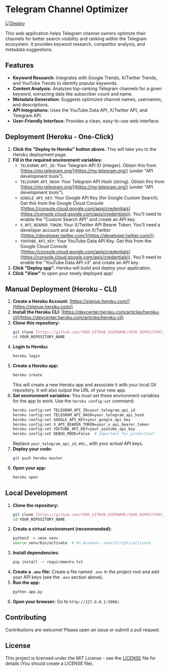 # Telegram Channel Optimizer

[![Deploy](https://www.herokucdn.com/deploy/button.svg)](https://heroku.com/deploy?template=https://github.com/YOUR_GITHUB_USERNAME/YOUR_REPOSITORY_NAME)

This web application helps Telegram channel owners optimize their channels for better search visibility and ranking within the Telegram ecosystem.  It provides keyword research, competitor analysis, and metadata suggestions.

## Features

*   **Keyword Research:** Integrates with Google Trends, X/Twitter Trends, and YouTube Trends to identify popular keywords.
*   **Content Analysis:** Analyzes top-ranking Telegram channels for a given keyword, extracting data like subscriber count and name.
*   **Metadata Generation:** Suggests optimized channel names, usernames, and descriptions.
*   **API Integrations:** Uses the YouTube Data API, X/Twitter API, and Telegram API.
*   **User-Friendly Interface:**  Provides a clean, easy-to-use web interface.

## Deployment (Heroku - One-Click)

1.  **Click the "Deploy to Heroku" button above.** This will take you to the Heroku deployment page.
2.  **Fill in the required environment variables:**
    *   `TELEGRAM_API_ID`: Your Telegram API ID (integer).  Obtain this from [https://my.telegram.org/](https://my.telegram.org/) (under "API development tools").
    *   `TELEGRAM_API_HASH`: Your Telegram API Hash (string). Obtain this from [https://my.telegram.org/](https://my.telegram.org/) (under "API development tools").
    *   `GOOGLE_API_KEY`:  Your Google API Key (for Google Custom Search).  Get this from the Google Cloud Console ([https://console.cloud.google.com/apis/credentials](https://console.cloud.google.com/apis/credentials)).  You'll need to enable the "Custom Search API" and create an API key.
    *   `X_API_BEARER_TOKEN`: Your X/Twitter API Bearer Token.  You'll need a developer account and an app on X/Twitter ([https://developer.twitter.com/](https://developer.twitter.com/)).
    *   `YOUTUBE_API_KEY`: Your YouTube Data API Key.  Get this from the Google Cloud Console ([https://console.cloud.google.com/apis/credentials](https://console.cloud.google.com/apis/credentials)). You'll need to enable the "YouTube Data API v3" and create an API key.
3.  **Click "Deploy app".**  Heroku will build and deploy your application.
4.  **Click "View"** to open your newly deployed app!

## Manual Deployment (Heroku - CLI)

1.  **Create a Heroku Account:**  [https://signup.heroku.com/](https://signup.heroku.com/)
2.  **Install the Heroku CLI:**  [https://devcenter.heroku.com/articles/heroku-cli](https://devcenter.heroku.com/articles/heroku-cli)
3.  **Clone this repository:**
    ```bash
    git clone [https://github.com/YOUR_GITHUB_USERNAME/YOUR_REPOSITORY_NAME.git](https://www.google.com/search?q=https://github.com/YOUR_GITHUB_USERNAME/YOUR_REPOSITORY_NAME.git)
    cd YOUR_REPOSITORY_NAME
    ```
4.  **Login to Heroku:**
    ```bash
    heroku login
    ```
5.  **Create a Heroku app:**
    ```bash
    heroku create
    ```
    This will create a new Heroku app and associate it with your local Git repository.  It will also output the URL of your new app.
6.  **Set environment variables:**  You *must* set these environment variables for the app to work.  Use the `heroku config:set` command:
    ```bash
    heroku config:set TELEGRAM_API_ID=your_telegram_api_id
    heroku config:set TELEGRAM_API_HASH=your_telegram_api_hash
    heroku config:set GOOGLE_API_KEY=your_google_api_key
    heroku config:set X_API_BEARER_TOKEN=your_x_api_bearer_token
    heroku config:set YOUTUBE_API_KEY=your_youtube_api_key
    heroku config:set DEBUG_MODE=False  # Important for production!
    ```
    Replace `your_telegram_api_id`, etc., with your *actual* API keys.
7.  **Deploy your code:**
    ```bash
    git push heroku master
    ```
8.  **Open your app:**
    ```bash
    heroku open
    ```

## Local Development

1.  **Clone the repository:**
    ```bash
    git clone [https://github.com/YOUR_GITHUB_USERNAME/YOUR_REPOSITORY_NAME.git](https://www.google.com/search?q=https://github.com/YOUR_GITHUB_USERNAME/YOUR_REPOSITORY_NAME.git)
    cd YOUR_REPOSITORY_NAME
    ```
2.  **Create a virtual environment (recommended):**
    ```bash
    python3 -m venv venv
    source venv/bin/activate  # On Windows: venv\Scripts\activate
    ```
3.  **Install dependencies:**
    ```bash
    pip install -r requirements.txt
    ```
4.  **Create a `.env` file:**  Create a file named `.env` in the project root and add your API keys (see the `.env` section above).
5.  **Run the app:**
    ```bash
    python app.py
    ```
6.  **Open your browser:** Go to `http://127.0.0.1:5000/`.

## Contributing

Contributions are welcome! Please open an issue or submit a pull request.

## License

This project is licensed under the MIT License - see the [LICENSE](LICENSE) file for details (You should create a LICENSE file).
